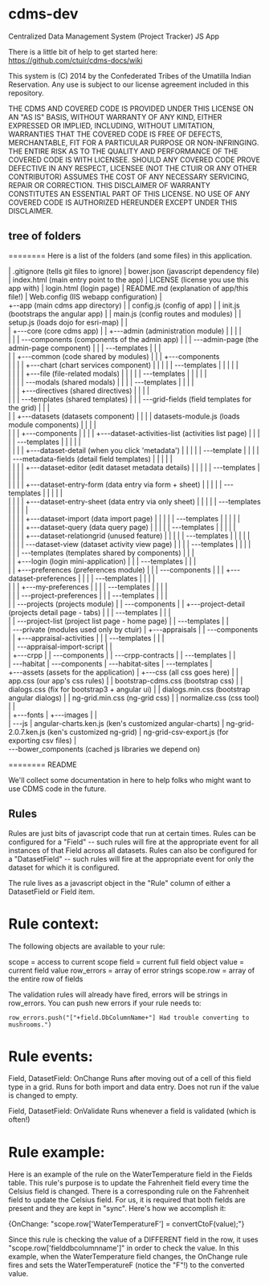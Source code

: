 cdms-dev
========

Centralized Data Management System (Project Tracker) JS App

There is a little bit of help to get started here: https://github.com/ctuir/cdms-docs/wiki

This system is (C) 2014 by the Confederated Tribes of the Umatilla Indian Reservation.  Any use is subject to our license agreement included in this repository.

THE CDMS AND COVERED CODE IS PROVIDED UNDER THIS LICENSE ON AN "AS IS" BASIS, WITHOUT WARRANTY OF ANY KIND, EITHER EXPRESSED OR IMPLIED, INCLUDING, WITHOUT LIMITATION, WARRANTIES THAT THE COVERED CODE IS FREE OF DEFECTS, MERCHANTABLE, FIT FOR A PARTICULAR PURPOSE OR NON-INFRINGING. THE ENTIRE RISK AS TO THE QUALITY AND PERFORMANCE OF THE COVERED CODE IS WITH LICENSEE. SHOULD ANY COVERED CODE PROVE DEFECTIVE IN ANY RESPECT, LICENSEE (NOT THE CTUIR OR ANY OTHER CONTRIBUTOR) ASSUMES THE COST OF ANY NECESSARY SERVICING, REPAIR OR CORRECTION. THIS DISCLAIMER OF WARRANTY CONSTITUTES AN ESSENTIAL PART OF THIS LICENSE. NO USE OF ANY COVERED CODE IS AUTHORIZED HEREUNDER EXCEPT UNDER THIS DISCLAIMER.


## tree of folders ##
========
Here is a list of the folders (and some files) in this application.

|   .gitignore													(tells git files to ignore)
|   bower.json													(javascript dependency file)
|   index.html													(main entry point to the app)
|   LICENSE														(license you use this app with)
|   login.html													(login page)
|   README.md													(explanation of app/this file!)
|   Web.config													(IIS webapp configuration)
|  
+--app															(main cdms app directory)
|   |   config.js												(config of app)
|   |   init.js													(bootstraps the angular app)
|   |   main.js													(config routes and modules)
|   |   setup.js												(loads dojo for esri-map)
|   |  
|   +---core													(core cdms app)
|   |   +---admin												(administration module)
|   |   |   |   
|   |   |   \---components										(components of the admin app)
|   |   |       \---admin-page									(the admin-page component)
|   |   |           \---templates
|   |   |                   
|   |   +---common												(code shared by modules)
|   |   |   +---components											
|   |   |   |   +---chart										(chart services component)
|   |   |   |   |   \---templates
|   |   |   |   |           
|   |   |   |   +---file										(file-related modals)
|   |   |   |   |   \---templates
|   |   |   |   |           
|   |   |   |   \---modals										(shared modals)
|   |   |   |       \---templates
|   |   |   |               
|   |   |   +---directives										(shared directives)
|   |   |   |       
|   |   |   \---templates										(shared templates)
|   |   |       \---grid-fields									(field templates for the grid)
|   |   |              
|   |   +---datasets											(datasets component)
|   |   |   |   datasets-module.js								(loads module components)
|   |   |   |   
|   |   |   +---components
|   |   |   |   +---dataset-activities-list						(activities list page)
|   |   |   |   |   \---templates
|   |   |   |   |           
|   |   |   |   +---dataset-detail								(when you click 'metadata')
|   |   |   |   |   \---template
|   |   |   |   |       \---metadata-fields						(detail field templates)
|   |   |   |   |               
|   |   |   |   +---dataset-editor								(edit dataset metadata details)
|   |   |   |   |   \---templates
|   |   |   |   |           
|   |   |   |   +---dataset-entry-form							(data entry via form + sheet)
|   |   |   |   |   \---templates
|   |   |   |   |           
|   |   |   |   +---dataset-entry-sheet							(data entry via only sheet)
|   |   |   |   |   \---templates
|   |   |   |   |           
|   |   |   |   +---dataset-import								(data import page)
|   |   |   |   |   \---templates
|   |   |   |   |           
|   |   |   |   +---dataset-query								(data query page)
|   |   |   |   |   \---templates
|   |   |   |   |           
|   |   |   |   +---dataset-relationgrid						(unused feature)
|   |   |   |   |   \---templates
|   |   |   |   |           
|   |   |   |   \---dataset-view								(dataset activity view page)
|   |   |   |       \---templates
|   |   |   |               
|   |   |   \---templates										(templates shared by components)
|   |   |           
|   |   +---login												(login mini-application)
|   |   |   \---templates
|   |   |           
|   |   +---preferences											(preferences module)
|   |   |   \---components
|   |   |       +---dataset-preferences
|   |   |       |   \---templates
|   |   |       |           
|   |   |       +---my-preferences
|   |   |       |   \---templates
|   |   |       |           
|   |   |       \---project-preferences
|   |   |           \---templates
|   |   |                   
|   |   \---projects											(projects module)
|   |       \---components
|   |           +---project-detail								(projects detail page - tabs)
|   |           |   \---templates
|   |           |           
|   |           \---project-list								(project list page - home page)
|   |               \---templates
|   |                       
|   \---private													(modules used only by ctuir)
|       +---appraisals
|       |   \---components
|       |       +---appraisal-activities
|       |       |   \---templates
|       |       |           
|       |       \---appraisal-import-script
|       |               
|       +---crpp
|       |   \---components
|       |       \---crpp-contracts
|       |           \---templates
|       |                   
|       \---habitat
|           \---components
|               \---habitat-sites
|                   \---templates
|                           
+---assets														(assets for the application)
|   +---css														(all css goes here)
|   |       app.css												(our app's css rules)
|   |       bootstrap-cdms.css									(bootstrap css)
|   |       dialogs.css											(fix for bootstrap3 + angular ui)
|   |       dialogs.min.css										(bootstrap angular dialogs)
|   |       ng-grid.min.css										(ng-grid css)
|   |       normalize.css										(css tool)
|   |       
|   +---fonts
|   +---images
|   |       
|   \---js
|           angular-charts.ken.js								(ken's customized angular-charts)
|           ng-grid-2.0.7.ken.js								(ken's customized ng-grid)
|           ng-grid-csv-export.js								(for exporting csv files)
|           
\---bower_components											(cached js libraries we depend on)

            


========
README

We'll collect some documentation in here to help folks who might want to use CDMS code in the future.

## Rules ##

Rules are just bits of javascript code that run at certain times.  Rules can be configured for a "Field" -- such rules will fire at the appropriate event for all instances of that Field across all datasets.  Rules can also be configured for a "DatasetField" -- such rules will fire at the appropriate event for only the dataset for which it is configured.

The rule lives as a javascript object in the "Rule" column of either a DatasetField or Field item.

# Rule context: #

The following objects are available to your rule:

scope = access to current scope
field = current full field object
value = current field value
row_errors = array of error strings
scope.row = array of the entire row of fields

The validation rules will already have fired, errors will be strings in row_errors.  You can push new errors if your rule needs to: 
	
	row_errors.push("["+field.DbColumnName+"] Had trouble converting to mushrooms.")


# Rule events: #

Field, DatasetField: OnChange
	Runs after moving out of a cell of this field type in a grid.  Runs for both import and data entry.  Does not run if the value is changed to empty.

Field, DatasetField: OnValidate
	Runs whenever a field is validated (which is often!)


# Rule example: #

Here is an example of the rule on the WaterTemperature field in the Fields table.  This rule's purpose is to update the Fahrenheit field every time the Celsius field is changed.  There is a corresponding rule on the Fahrenheit field to update the Celsius field.  For us, it is required that both fields are present and they are kept in "sync".  Here's how we accomplish it:

{OnChange: "scope.row['WaterTemperatureF'] = convertCtoF(value);"}

Since this rule is checking the value of a DIFFERENT field in the row, it uses "scope.row['fielddbcolumnname']" in order to check the value.  In this example, when the WaterTemperature field changes, the OnChange rule fires and sets the WaterTemperatureF (notice the "F"!) to the converted value.



